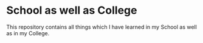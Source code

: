 # School as well as College
 This repository contains all things which I have learned in my School as well as in my College.
